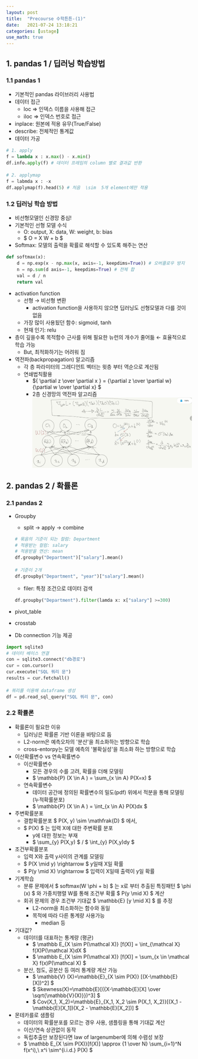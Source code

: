 ```yaml
---
layout: post
title:  "Precourse 수학튼튼-(1)"
date:   2021-07-24 13:18:21
categories: [ustage]
use_math: true
---
```


## 1. pandas 1 / 딥러닝 학습방법
### 1.1 pandas 1
 * 기본적인 pandas 라이브러리 사용법
 * 데이터 접근
    * loc => 인덱스 이름을 사용해 접근
    * iloc => 인덱스 번호로 접근
 * inplace: 원본에 적용 유무(True/False)
 * describe: 전체적인 통계값
 * 데이터 가공
 
 ```python
 # 1. apply
 f = lambda x : x.max() - x.min()
 df.info.apply(f) # 데이터 프레임의 column 별로 결과값 반환

 # 2. applymap
 f = labmda x : -x
 df.applymap(f).head(5) # 처음  \sim  5개 element에만 적용
 ```
 
### 1.2 딥러닝 학습 방법
 * 비선형모델인 신경망 중심!
 * 기본적인 선형 모델 수식
    * O: output, X: data, W: weight, b: bias
    * $ O = X W + b $
 * Softmax: 모델의 출력을 확률로 해석할 수 있도록 해주는 연산
 
 ```python
 def softmax(x):
     d = np.exp(x - np.max(x, axis=-1, keepdims=True)) # 오버플로우 방지
     n = np.sum(d axis=-1, keepdims=True) # 전체 합
     val = d / n
     return val
 ```
 * activation function
    * 선형 $\rightarrow$ 비선형 변환
        * activation function을 사용하지 않으면 딥러닝도 선형모델과 다를 것이 없음
    * 가장 많이 사용됬던 함수: sigmoid, tanh
    * 현재 인기: relu
 * 층이 깊을수록 목적함수 근사를 위해 필요한 뉴런의 개수가 줄어듦 $\leftarrow$ 효율적으로 학습 가능
    * But, 최적화하기는 어려워 짐
 * 역전파(backpropagation) 알고리즘
    * 각 층 파라미터의 그레디언트 벡터는 윗층 부터 역순으로 계산됨
    * 연쇄법칙활용
        * ${ \partial z \over \partial x } = {\partial z \over \partial w} {\partial w \over \partial x}   $
        * 2층 신경망의 역전파 알고리즘  
        ![here](/assets/image/precourse3_1.jpg)

## 2. pandas 2 / 확률론
### 2.1 pandas 2
 * Groupby
   * split $\rightarrow$ apply $\rightarrow$ combine

   ```python
   # 묶음의 기준이 되는 컬럼: Department
   # 적용받는 컬럼: salary
   # 적용받을 연산: mean
   df.groupby("Department")["salary"].mean()

   # 기준이 2개
   df.groupby("Department", "year")["salary"].mean()
   ```
   * filer: 특정 조건으로 데이터 검색

   ```python
   df.groupby("Department").filter(lamda x: x["salary"] >=300)
   ```
 * pivot_table
 * crosstab
 * Db connection 기능 제공
 
 ```python
 import sqlite3
 # 데이터 베이스 연결
 con = sqlite3.connect("db경로")
 cur = con.cursor()
 cur.execute("SQL 쿼리 문")
 results = cur.fetchall()

 # 쿼리를 이용해 dataframe 생성
 df = pd.read_sql_query("SQL 쿼리 문", con)
 ```

### 2.2 확률론
 * 확률론이 필요한 이유
   * 딥러닝은 확률론 기반 이론을 바탕으로 둠
   * L2-norm은 예측오차의 '분산'을 최소화하는 방향으로 학습
   * cross-entorpy는 모델 예측의 '불확실성'을 최소화 하는 방향으로 학습
 * 이산확률변수 vs 연속확률변수
   * 이산확률변수
      * 모든 경우의 수를 고려, 확률을 더해 모델링
      * $ \mathbb{P} (X \in A ) = \sum_{x \in A} P(X=x) $
   * 연속확률변수
      * 데이터 공간에 정의된 확률변수의 밀도(pdf) 위에서 적분을 통해 모델링 (누적확률분포)
      * $ \mathbb{P} (X \in A ) = \int_{x \in A} P(X)dx $
 * 주변확률분포
   * 결합확률분포 $ P(X, y)  \sim  \mathfrak{D}  $ 에서,
   * $ P(X) $ 는 입력 X에 대한 주변확률 분포
      * y에 대한 정보는 부재
      * $ \sum_{y} P(X,y) $ / $ \int_{y} P(X,y)dy $
 * 조건부확률분포
   * 입력 X와 출력 y사이의 관계를 모델링
   * $ P(X \mid y) \rightarrow $ y일때 X일 확률
   * $ P(y \mid X) \rightarrow $ 입력이 X일때 출력이 y일 확률
 * 기계학습
   * 분류 문제에서 $ softmax(W \phi + b) $ 는 x로 부터 추출된 특징패턴 $ \phi (x) $ 와 가중치행렬 W를 통해 조건부 확률 $ P(y \mid X) $ 계산
   * 회귀 문제의 경우 조건부 기대값 $ \mathbb{E} [y \mid X] $ 를 추정
      * L2-norm을 최소화하는 함수와 동일
      * 목적에 따라 다른 통계량 사용가능
         * median 등
 * 기대값?
   * 데이터를 대표하는 통계량 (평균)
      * $ \mathbb E_{X \sim P(\mathcal X)} [f(X)] = \int_{\mathcal X} f(X)P(\mathcal X)dX $
      * $ \mathbb E_{X \sim P(\mathcal X)} [f(X)] = \sum_{x \in \mathcal X} f(x)P(\mathcal X) $
   * 분산, 첨도, 공분산 등 여러 통계량 계산 가능
      * $ \mathbb{V} (X)=\mathbb{E}_{X \sim P(X)} [(X-\mathbb{E}[X])^2] $
      * $ Skewness(X)=\mathbb{E}[({X-\mathbb{E}[X] \over \sqrt{\mathbb{V}(X)}})^3] $
      * $ Cov(X_1, X_2)=\mathbb{E}_{X_1, X_2 \sim P(X_1, X_2)}[(X_1 - \mathbb{E}[X_1])(X_2 - \mathbb{E}[X_2])] $
 * 몬테카를로 샘플링
   * 데이터의 확률분포를 모르는 경우 사용, 샘플링을 통해 기대값 계산
   * 이산/연속 상관없이 동작
   * 독립추출만 보장된다면 law of largenumber에 의해 수렴성 보장
   * $ \mathbb E_{X \sim P(X)}[f(X)] \approx {1 \over N} \sum_{i=1}^N f(x^i),\ x^i \sim^{i.i.d.} P(X) $